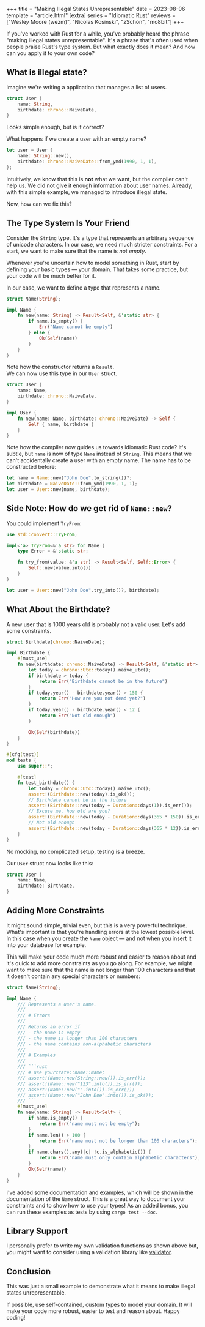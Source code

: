+++
title = "Making Illegal States Unrepresentable"
date = 2023-08-06
template = "article.html"
[extra]
series = "Idiomatic Rust"
reviews = ["Wesley Moore (wezm)", "Nicolas Kosinski", "zSchön", "mo8bit"]
+++

If you've worked with Rust for a while, you've probably heard the phrase "making
illegal states unrepresentable". It's a phrase that's often used when people
praise Rust's type system. But what exactly does it mean? And how can you apply
it to your own code?

## What is illegal state?

Imagine we're writing a application that manages a list of users. 

```rust
struct User {
    name: String,
    birthdate: chrono::NaiveDate,
}
```

Looks simple enough, but is it correct?

What happens if we create a user with an empty name?

```rust
let user = User {
    name: String::new(),
    birthdate: chrono::NaiveDate::from_ymd(1990, 1, 1),
};
```

Intuitively, we know that this is **not** what we want, but the compiler can't help us.
We did not give it enough information about user names.
Already, with this simple example, we managed to introduce illegal state.

Now, how can we fix this?

## The Type System Is Your Friend

Consider the `String` type. It's a type that represents 
an arbitrary sequence of unicode characters. In our case, we need much stricter
constraints. For a start, we want to make sure that the name is *not
empty*.

Whenever you're uncertain how to model something in Rust,
start by defining your basic types &mdash; your domain.
That takes some practice, but your code will be much better for it.

In our case, we want to define a type that represents a name.

```rust
struct Name(String);

impl Name {
    fn new(name: String) -> Result<Self, &'static str> {
        if name.is_empty() {
            Err("Name cannot be empty")
        } else {
            Ok(Self(name))
        }
    }
}
```

Note how the constructor returns a `Result`.   
We can now use this type in our `User` struct.

```rust
struct User {
    name: Name,
    birthdate: chrono::NaiveDate,
}

impl User {
    fn new(name: Name, birthdate: chrono::NaiveDate) -> Self {
        Self { name, birthdate }
    }
}
```

Note how the compiler now guides us towards idiomatic Rust code?
It's subtle, but `name` is now of type `Name` instead of `String`.
This means that we can't accidentally create a user with an empty name.
The name has to be constructed before:

```rust
let name = Name::new("John Doe".to_string())?;
let birthdate = NaiveDate::from_ymd(1990, 1, 1);
let user = User::new(name, birthdate);
```

## Side Note: How do we get rid of <code>Name::new</code>?

You could implement `TryFrom`:

```rust
use std::convert::TryFrom;

impl<'a> TryFrom<&'a str> for Name {
    type Error = &'static str;

    fn try_from(value: &'a str) -> Result<Self, Self::Error> {
        Self::new(value.into())
    }
}

let user = User::new("John Doe".try_into()?, birthdate);
```

## What About the Birthdate?

A new user that is 1000 years old is probably not a valid user.
Let's add some constraints.

```rust
struct Birthdate(chrono::NaiveDate);

impl Birthdate {
    #[must_use]
    fn new(birthdate: chrono::NaiveDate) -> Result<Self, &'static str> {
        let today = chrono::Utc::today().naive_utc();
        if birthdate > today {
            return Err("Birthdate cannot be in the future")
        }
        if today.year() - birthdate.year() > 150 {
            return Err("How are you not dead yet?")
        }
        if today.year() - birthdate.year() < 12 {
            return Err("Not old enough")
        }

        Ok(Self(birthdate))
    }
}

#[cfg(test)]
mod tests {
    use super::*;

    #[test]
    fn test_birthdate() {
        let today = chrono::Utc::today().naive_utc();
        assert!(Birthdate::new(today).is_ok());
        // Birthdate cannot be in the future
        assert!(Birthdate::new(today + Duration::days(1)).is_err());
        // Excuse me, how old are you?
        assert!(Birthdate::new(today - Duration::days(365 * 150)).is_err());
        // Not old enough
        assert!(Birthdate::new(today - Duration::days(365 * 12)).is_err());
    }
}
```

No mocking, no complicated setup, testing is a breeze.

Our `User` struct now looks like this:

```rust
struct User {
    name: Name,
    birthdate: Birthdate,
}
```

## Adding More Constraints

It might sound simple, trivial even, but this is a very powerful technique.
What's important is that you're handling errors at the lowest possible level. In
this case when you create the `Name` object &mdash; and not when you insert it
into your database for example.

This will make your code much more robust and easier to reason about and it's
quick to add more constraints as you go along. For example, we might want
to make sure that the name is not longer than 100 characters and that
it doesn't contain any special characters or numbers:

```rust
struct Name(String);

impl Name {
    /// Represents a user's name.
    ///
    /// # Errors
    ///
    /// Returns an error if
    /// - the name is empty
    /// - the name is longer than 100 characters
    /// - the name contains non-alphabetic characters
    ///
    /// # Examples
    ///
    /// ```rust
    /// # use yourcrate::name::Name;
    /// assert!(Name::new(String::new()).is_err());
    /// assert!(Name::new("123".into()).is_err());
    /// assert!(Name::new("".into()).is_err());
    /// assert!(Name::new("John Doe".into()).is_ok());
    /// ```
    #[must_use]
    fn new(name: String) -> Result<Self> {
        if name.is_empty() {
            return Err("name must not be empty");
        }
        if name.len() > 100 {
            return Err("name must not be longer than 100 characters");
        }
        if name.chars().any(|c| !c.is_alphabetic()) {
            return Err("name must only contain alphabetic characters");
        }
        Ok(Self(name))
    }
}
```

I've added some documentation and examples, which will be shown in the
documentation of the `Name` struct. This is a great way to document your
constraints and to show how to use your types! As an added bonus, you can run
these examples as tests by using `cargo test --doc`.


## Library Support

I personally prefer to write my own validation functions as shown above
but, you might want to consider using a validation library like
[validator](https://crates.io/crates/validator).

## Conclusion

This was just a small example to demonstrate what it means to make illegal
states unrepresentable. 

If possible, use self-contained, custom types to model your domain.
It will make your code more robust, easier to test and reason about.
Happy coding!